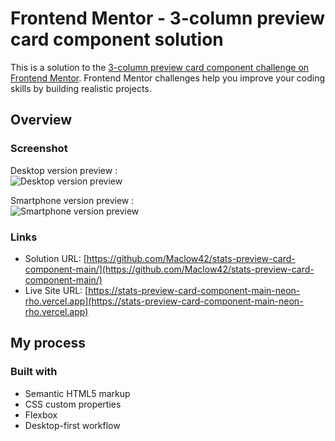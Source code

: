 # Frontend Mentor - 3-column preview card component solution

This is a solution to the [3-column preview card component challenge on Frontend Mentor](https://www.frontendmentor.io/challenges/3column-preview-card-component-pH92eAR2-). Frontend Mentor challenges help you improve your coding skills by building realistic projects. 

## Overview

### Screenshot

Desktop version preview :<br>
![Desktop version preview](https://github.com/Maclow42/stats-preview-card-component-main/edit/main/previews/desktop_preview.png)

Smartphone version preview :<br>
![Smartphone version preview](https://github.com/Maclow42/stats-preview-card-component-main/edit/main/previews/smartphone_preview.png)

### Links

- Solution URL: [https://github.com/Maclow42/stats-preview-card-component-main/](https://github.com/Maclow42/stats-preview-card-component-main/)
- Live Site URL: [https://stats-preview-card-component-main-neon-rho.vercel.app](https://stats-preview-card-component-main-neon-rho.vercel.app)

## My process

### Built with

- Semantic HTML5 markup
- CSS custom properties
- Flexbox
- Desktop-first workflow
